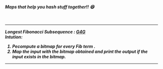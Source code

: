 <link rel="stylesheet" href="https://cdnjs.cloudflare.com/ajax/libs/materialize/1.0.0/css/materialize.min.css">
<h5><strong> <i> Maps that help you hash stuff together!! 😄  <i> <strong> <h5>
<br/>
<hr>
    <strong>Longest Fibonacci Subsequence : </strong><a href="https://practice.geeksforgeeks.org/problems/largest-fibonacci-subsequence/0/">G4G</a>
    <br>
    <strong>Intution:</strong>
    <ol>
        <li>Pecompute a bitmap for every Fib term .
        <li>Map the input with the bitmap obtained and print the output if the input exists in the bitmap.</li>
    </ol>
<hr>

